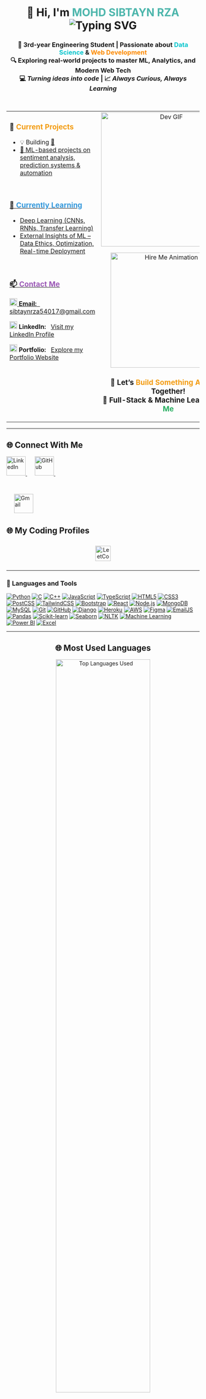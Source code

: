 

<h1 align="center">
  👋 Hi, I'm <span style="color:#4db6ac;"><b>MOHD SIBTAYN RZA</b></span>
  <br/>
  <img src="https://readme-typing-svg.demolab.com/?lines=Aspiring+ML+Engineer;Full-Stack+Developer;Open+Source+Contributor;Always+Learning!&center=true&width=500&height=60&color=050e99&vCenter=true&size=34" alt="Typing SVG">
</h1>


<h3 align="center">
  🚀 3rd-year Engineering Student | Passionate about <span style="color:#00c4cc"><b>Data Science</b></span> & <span style="color:#fc8a00"><b>Web Development</b></span> <br/>
  🔍 Exploring real-world projects to master <b>ML, Analytics, and Modern Web Tech</b> <br/>
  💻 <em>Turning ideas into code</em> | 📈 <em>Always Curious, Always Learning</em>
</h3>

<br/>

<table>
  <tr>
    <td width="60%" valign="top">

  <h3>🔭 <span style="color:#f39c12;">Current Projects</span></h3>

  - 💡 Building <a href="https://github.com/sibtainraza510/tech-courses-fullstack"> 🚀  
  - 🧠 ML-based projects on sentiment analysis, prediction systems & automation

  <br/>

  <h3>🌱 <span style="color:#3498db;">Currently Learning</span></h3>

  - Deep Learning (CNNs, RNNs, Transfer Learning)
  - External Insights of ML – Data Ethics, Optimization, Real-time Deployment

  <br/>

  <h3>📫 <span style="color:#9b59b6;">Contact Me</span></h3>

 <p>
  <img src="https://skillicons.dev/icons?i=gmail" height="20" alt="Gmail" />
  <strong>Email:</strong> &nbsp;
  <a href="mailto:sibtaynrza54017@gmail.com" target="_blank">
    sibtaynrza54017@gmail.com
  </a>
</p>

<p>
  <img src="https://skillicons.dev/icons?i=linkedin" height="20" alt="LinkedIn" />
  <strong>LinkedIn:</strong> &nbsp;
  <a href="https://www.linkedin.com/in//" target="_blank">
    Visit my LinkedIn Profile
  </a>
</p>

<p>
  <img src="https://skillicons.dev/icons?i=html" height="20" alt="Portfolio" />
  <strong>Portfolio:</strong> &nbsp;
  <a href="https://sibtainraza.netlify.app/" target="_blank">
    Explore my Portfolio Website
  </a>
</p>

  </td>

  <td align="center" width="40%">
    <img src="https://user-images.githubusercontent.com/74038190/212749171-b84692a8-2b04-4e3b-93ca-ac14705da224.gif" alt="Dev GIF" width="350" />
    <br/>
    
<p align="center">
  <img src="https://media.tenor.com/LDP8ZB7gojsAAAAM/multiversx-x.gif" width="300" alt="Hire Me Animation" />
</p>

<h3 align="center">
  🚀 Let’s <span style="color:#f39c12;"><strong>Build Something Amazing</strong></span> Together!<br/>
  💼 Full-Stack & Machine Learning <span style="color:#27ae60;"><strong>Hire Me</strong></span>
</h3>

  </td>
  </tr>
</table>

---

<h2 align="left">🌐 Connect With Me</h2>

<p align="left">
  <a href="https://www.linkedin.com/in/" target="__blank">
    <img src="https://skillicons.dev/icons?i=linkedin" height="50" alt="LinkedIn" />
  </a>
  &nbsp;&nbsp;&nbsp;&nbsp;
  <a href="https://github.com/sibtainraza510" target="__blank">
    <img src="https://skillicons.dev/icons?i=github" height="50" alt="GitHub" />
  </a>
  &nbsp;&nbsp;&nbsp;&nbsp;
  
  &nbsp;&nbsp;&nbsp;&nbsp;
 
  &nbsp;&nbsp;&nbsp;&nbsp;
  <a href="mailto:sibtaynrza54017@gmail.com" target="__blank">
    <img src="https://skillicons.dev/icons?i=gmail" height="50" alt="Gmail" />
  </a>
</p>


  
## 🌐 My Coding Profiles

<p align="center">
  
  
  <a href="https://leetcode.com/" target="_blank">
    <img src="https://upload.wikimedia.org/wikipedia/commons/1/19/LeetCode_logo_black.png" alt="LeetCode" height="40" style="margin: 10px;" />
  </a>
  
  
</p>


</p>

---


### 🚀 Languages and Tools

[![Python](https://img.shields.io/badge/Python-3776AB?style=for-the-badge&logo=python&logoColor=white)](https://www.python.org)
[![C](https://img.shields.io/badge/C-00599C?style=for-the-badge&logo=c&logoColor=white)](https://www.cprogramming.com/)
[![C++](https://img.shields.io/badge/C++-00599C?style=for-the-badge&logo=cplusplus&logoColor=white)](https://www.w3schools.com/cpp/)
[![JavaScript](https://img.shields.io/badge/JavaScript-F7DF1E?style=for-the-badge&logo=javascript&logoColor=black)](https://developer.mozilla.org/en-US/docs/Web/JavaScript)
[![TypeScript](https://img.shields.io/badge/TypeScript-3178C6?style=for-the-badge&logo=typescript&logoColor=white)](https://www.typescriptlang.org)
[![HTML5](https://img.shields.io/badge/HTML5-E34F26?style=for-the-badge&logo=html5&logoColor=white)](https://developer.mozilla.org/en-US/docs/Web/HTML)
[![CSS3](https://img.shields.io/badge/CSS3-1572B6?style=for-the-badge&logo=css3&logoColor=white)](https://developer.mozilla.org/en-US/docs/Web/CSS)
[![PostCSS](https://img.shields.io/badge/PostCSS-DD3A0A?style=for-the-badge&logo=postcss&logoColor=white)](https://postcss.org/)
[![TailwindCSS](https://img.shields.io/badge/TailwindCSS-06B6D4?style=for-the-badge&logo=tailwindcss&logoColor=white)](https://tailwindcss.com)
[![Bootstrap](https://img.shields.io/badge/Bootstrap-7952B3?style=for-the-badge&logo=bootstrap&logoColor=white)](https://getbootstrap.com/)
[![React](https://img.shields.io/badge/React-20232A?style=for-the-badge&logo=react&logoColor=61DAFB)](https://reactjs.org/)
[![Node.js](https://img.shields.io/badge/Node.js-339933?style=for-the-badge&logo=nodedotjs&logoColor=white)](https://nodejs.org)
[![MongoDB](https://img.shields.io/badge/MongoDB-47A248?style=for-the-badge&logo=mongodb&logoColor=white)](https://www.mongodb.com/)
[![MySQL](https://img.shields.io/badge/MySQL-005C84?style=for-the-badge&logo=mysql&logoColor=white)](https://www.mysql.com/)
[![Git](https://img.shields.io/badge/Git-F05032?style=for-the-badge&logo=git&logoColor=white)](https://git-scm.com/)
[![GitHub](https://img.shields.io/badge/GitHub-181717?style=for-the-badge&logo=github&logoColor=white)](https://github.com/)
[![Django](https://img.shields.io/badge/Django-092E20?style=for-the-badge&logo=django&logoColor=white)](https://www.djangoproject.com/)
[![Heroku](https://img.shields.io/badge/Heroku-430098?style=for-the-badge&logo=heroku&logoColor=white)](https://heroku.com)
[![AWS](https://img.shields.io/badge/AWS-232F3E?style=for-the-badge&logo=amazonaws&logoColor=white)](https://aws.amazon.com)
[![Figma](https://img.shields.io/badge/Figma-F24E1E?style=for-the-badge&logo=figma&logoColor=white)](https://www.figma.com/)
[![EmailJS](https://img.shields.io/badge/EmailJS-3333CC?style=for-the-badge&logo=gmail&logoColor=white)](https://www.emailjs.com/)
[![Pandas](https://img.shields.io/badge/Pandas-150458?style=for-the-badge&logo=pandas&logoColor=white)](https://pandas.pydata.org/)
[![Scikit-learn](https://img.shields.io/badge/Scikit--learn-F7931E?style=for-the-badge&logo=scikitlearn&logoColor=white)](https://scikit-learn.org/)
[![Seaborn](https://img.shields.io/badge/Seaborn-3776AB?style=for-the-badge&logo=python&logoColor=white)](https://seaborn.pydata.org/)
[![NLTK](https://img.shields.io/badge/NLTK-009688?style=for-the-badge&logo=python&logoColor=white)](https://www.nltk.org/)
[![Machine Learning](https://img.shields.io/badge/Machine%20Learning-0A192F?style=for-the-badge&logo=AI&logoColor=white)](https://en.wikipedia.org/wiki/Machine_learning)
[![Power BI](https://img.shields.io/badge/Power%20BI-F2C811?style=for-the-badge&logo=powerbi&logoColor=black)](https://powerbi.microsoft.com/)
[![Excel](https://img.shields.io/badge/Excel-217346?style=for-the-badge&logo=microsoftexcel&logoColor=white)](https://www.microsoft.com/en-us/microsoft-365/excel)


---

<h2 align="center">🌐 Most Used Languages</h2>

<p align="center">
  <a href="https://github.com/sibtainraza510">
    <img 
      src="https://github-readme-stats.vercel.app/api/top-langs/?username=sibtainraza510&layout=compact&langs_count=10&theme=radical&bg_color=000000&title_color=00E676&text_color=ffffff&icon_color=4DB6AC&border_radius=10"
      alt="Top Languages Used"
      width="70%"
    />
  </a>
</p>


<!-- GitHub Streak Stats with better loading experience -->
<h3 align="center">🔥 Keep the Streak Alive!</h3>

<p align="center">
  <a href="https://github.com/sibtainraza510">
    <picture>
      <source media="(prefers-color-scheme: dark)" srcset="https://github-readme-streak-stats.herokuapp.com?user=sibtainraza510&theme=tokyonight&hide_border=true&date_format=M%20j%5B%2C%20Y%5D"/>
      <img src="https://github-readme-streak-stats.herokuapp.com?user=sibtainraza510&theme=default&hide_border=true&date_format=M%20j%5B%2C%20Y%5D" alt="GitHub Streak Stats" />
    </picture>
  </a>
</p>

<!-- Fallback for slow loading -->
<p align="center">
  <em>⚡ Working on exciting projects... loading contribution streak ⏳</em>
</p>

